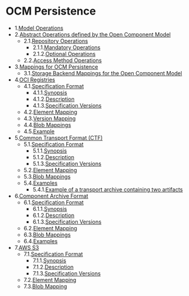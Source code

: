 # OCM Persistence

* 1.[Model Operations](01-operations.md#model-operations)
* 2.[Abstract Operations defined by the Open Component Model](01-operations.md#abstract-operations-defined-by-the-open-component-model)
  * 2.1.[Repository Operations](01-operations.md#repository-operations)
    * 2.1.1.[Mandatory Operations](01-operations.md#mandatory-operations)
    * 2.1.2.[Optional Operations](01-operations.md#optional-operations)
  * 2.2.[Access Method Operations](01-operations.md#access-method-operations)
* 3.[Mappings for OCM Persistence](02-mappings.md#mappings-for-ocm-persistence)
  * 3.1.[Storage Backend Mappings for the Open Component Model](02-mappings.md#storage-backend-mappings-for-the-open-component-model)
* 4.[OCI Registries](03-oci.md#oci-registries)
  * 4.1.[Specification Format](03-oci.md#specification-format)
    * 4.1.1.[Synopsis](03-oci.md#synopsis)
    * 4.1.2.[Description](03-oci.md#description)
    * 4.1.3.[Specification Versions](03-oci.md#specification-versions)
  * 4.2.[Element Mapping](03-oci.md#element-mapping)
  * 4.3.[Version Mapping](03-oci.md#version-mapping)
  * 4.4.[Blob Mappings](03-oci.md#blob-mappings)
  * 4.5.[Example](03-oci.md#example)
* 5.[Common Transport Format (CTF)](04-files.md#common-transport-format-ctf)
  * 5.1.[Specification Format](04-files.md#specification-format)
    * 5.1.1.[Synopsis](04-files.md#synopsis)
    * 5.1.2.[Description](04-files.md#description)
    * 5.1.3.[Specification Versions](04-files.md#specification-versions)
  * 5.2.[Element Mapping](04-files.md#element-mapping)
  * 5.3.[Blob Mappings](04-files.md#blob-mappings)
  * 5.4.[Examples](04-files.md#examples)
    * 5.4.1.[Example of a transport archive containing two artifacts](04-files.md#example-of-a-transport-archive-containing-two-artifacts)
* 6.[Component Archive Format](04-files.md#component-archive-format)
  * 6.1.[Specification Format](04-files.md#specification-format)
    * 6.1.1.[Synopsis](04-files.md#synopsis)
    * 6.1.2.[Description](04-files.md#description)
    * 6.1.3.[Specification Versions](04-files.md#specification-versions)
  * 6.2.[Element Mapping](04-files.md#element-mapping)
  * 6.3.[Blob Mappings](04-files.md#blob-mappings)
  * 6.4.[Examples](04-files.md#examples)
* 7.[AWS S3](05-s3.md#aws-s3)
  * 7.1.[Specification Format](05-s3.md#specification-format)
    * 7.1.1.[Synopsis](05-s3.md#synopsis)
    * 7.1.2.[Description](05-s3.md#description)
    * 7.1.3.[Specification Versions](05-s3.md#specification-versions)
  * 7.2.[Element Mapping](05-s3.md#element-mapping)
  * 7.3.[Blob Mapping](05-s3.md#blob-mapping)

